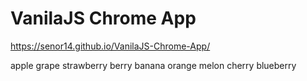 # VanilaJS Chrome App

https://senor14.github.io/VanilaJS-Chrome-App/

apple
grape
strawberry
berry
banana
orange
melon
cherry
blueberry
